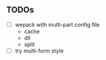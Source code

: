 ## TODOs

- [ ] wepack with multi-part config file
  - cache
  - dll
  - split
- [ ] try multi-form style
